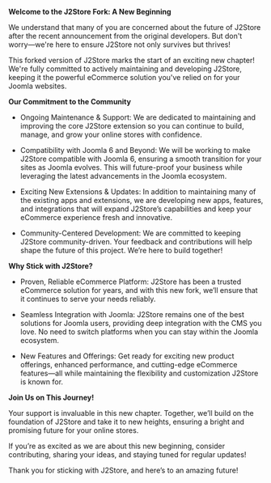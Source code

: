 **Welcome to the J2Store Fork: A New Beginning**

We understand that many of you are concerned about the future of J2Store after the recent announcement from the original developers. But don't worry—we're here to ensure J2Store not only survives but thrives!

This forked version of J2Store marks the start of an exciting new chapter! We're fully committed to actively maintaining and developing J2Store, keeping it the powerful eCommerce solution you've relied on for your Joomla websites.


**Our Commitment to the Community**

- Ongoing Maintenance & Support: We are dedicated to maintaining and improving the core J2Store extension so you can continue to build, manage, and grow your online stores with confidence.

- Compatibility with Joomla 6 and Beyond: We will be working to make J2Store compatible with Joomla 6, ensuring a smooth transition for your sites as Joomla evolves. This will future-proof your business while leveraging the latest advancements in the Joomla ecosystem.
  
- Exciting New Extensions & Updates: In addition to maintaining many of the existing apps and extensions, we are developing new apps, features, and integrations that will expand J2Store’s capabilities and keep your eCommerce experience fresh and innovative.

- Community-Centered Development: We are committed to keeping J2Store community-driven. Your feedback and contributions will help shape the future of this project. We’re here to build together!


**Why Stick with J2Store?**

- Proven, Reliable eCommerce Platform: J2Store has been a trusted eCommerce solution for years, and with this new fork, we’ll ensure that it continues to serve your needs reliably.

- Seamless Integration with Joomla: J2Store remains one of the best solutions for Joomla users, providing deep integration with the CMS you love. No need to switch platforms when you can stay within the Joomla ecosystem.

- New Features and Offerings: Get ready for exciting new product offerings, enhanced performance, and cutting-edge eCommerce features—all while maintaining the flexibility and customization J2Store is known for.


**Join Us on This Journey!**

Your support is invaluable in this new chapter. Together, we’ll build on the foundation of J2Store and take it to new heights, ensuring a bright and promising future for your online stores.

If you’re as excited as we are about this new beginning, consider contributing, sharing your ideas, and staying tuned for regular updates!

Thank you for sticking with J2Store, and here’s to an amazing future!
